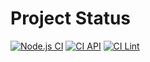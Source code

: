 # Project Status

[![Node.js CI](https://github.com/FreekStraten/Devops-Freek-Straten/workflows/Node.js%20CI/badge.svg)](https://github.com/FreekStraten/Devops-Freek-Straten/actions?query=workflow%3A%22Node.js+CI%22)
[![CI API](https://github.com/FreekStraten/Devops-Freek-Straten/workflows/CI%20API/badge.svg)](https://github.com/FreekStraten/Devops-Freek-Straten/actions?query=workflow%3A%22CI+API%22)
[![CI Lint](https://github.com/FreekStraten/Devops-Freek-Straten/workflows/CI%20Lint/badge.svg)](https://github.com/FreekStraten/Devops-Freek-Straten/actions?query=workflow%3A%22CI+Lint%22)
